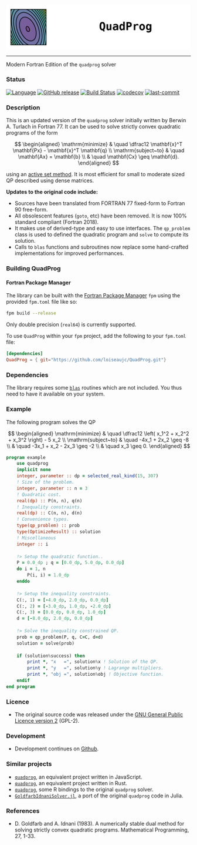 ![](img/quadprog_logo.png)

---
Modern Fortran Edition of the `quadprog` solver

### Status

[![Language](https://img.shields.io/badge/-Fortran-734f96?logo=fortran&logoColor=white)](https://github.com/topics/fortran)
[![GitHub release](https://img.shields.io/github/release/loiseaujc/quadprog.svg)](https://github.com/loiseaujc/quadprog/releases/latest)
[![Build Status](https://github.com/loiseaujc/quadprog/actions/workflows/ci.yml/badge.svg)](https://github.com/loiseaujc/quadprog/actions)
[![codecov](https://codecov.io/gh/loiseaujc/quadprog/branch/main/graph/badge.svg)](https://codecov.io/gh/loiseaujc/quadprog)
[![last-commit](https://img.shields.io/github/last-commit/loiseaujc/quadprog)](https://github.com/loiseaujc/quadprog/commits/main)

### Description

This is an updated version of the `quadprog` solver initially written by Berwin A. Turlach in Fortran 77. It can be used to solve strictly convex quadratic programs of the form

$$
\begin{aligned}
\mathrm{minimize}   &   \quad   \dfrac12 \mathbf{x}^T \mathbf{Px} - \mathbf{x}^T \mathbf{q} \\
\mathrm{subject~to} &   \quad   \mathbf{Ax} = \mathbf{b}    \\
                    &   \quad   \mathbf{Cx} \geq \mathbf{d}.
\end{aligned}
$$

using an [active set method](https://en.wikipedia.org/wiki/Active-set_method). It is most efficient for small to moderate sized QP described using dense matrices.

**Updates to the original code include:**
 - Sources have been translated from FORTRAN 77 fixed-form to Fortran 90 free-form.
 - All obsolescent features (`goto`, etc) have been removed. It is now 100% standard compliant (Fortran 2018).
 - It makes use of derived-type and easy to use interfaces. The `qp_problem` class is used to defined the quadratic program and `solve` to compute its solution.
 - Calls to `blas` functions and subroutines now replace some hand-crafted implementations for improved performances.


### Building QuadProg

#### Fortran Package Manager

The library can be built with the [Fortran Package Manager](https://github.com/fortran-lang/fpm) `fpm` using the provided `fpm.toml` file like so:

```bash
fpm build --release
```

Only double precision (`real64`) is currently supported.

To use `QuadProg` within your `fpm` project, add the following to your `fpm.toml` file:

```toml
[dependencies]
QuadProg = { git="https://github.com/loiseaujc/QuadProg.git"}
```

### Dependencies

The library requires some [`blas`](https://netlib.org/blas/) routines which are not included. You thus need to have it available on your system.

### Example

The following program solves the QP

$$
\begin{aligned}
\mathrm{minimize}   &   \quad   \dfrac12 \left( x_1^2 + x_2^2 + x_3^2 \right) - 5 x_2   \\
\mathrm{subject~to} &   \quad   -4x_1 + 2x_2 \geq -8    \\
                    &   \quad   -3x_1 + x_2 - 2x_3 \geq -2  \\
                    &   \quad   x_3 \geq 0.
\end{aligned}
$$

```fortran
program example
    use quadprog
    implicit none
    integer, parameter :: dp = selected_real_kind(15, 307)
    ! Size of the problem.
    integer, parameter :: n = 3
    ! Quadratic cost.
    real(dp) :: P(n, n), q(n)
    ! Inequality constraints.
    real(dp) :: C(n, n), d(n)
    ! Convenience types.
    type(qp_problem) :: prob
    type(OptimizeResult) :: solution
    ! Miscellaneous
    integer :: i

    !> Setup the quadratic function..
    P = 0.0_dp ; q = [0.0_dp, 5.0_dp, 0.0_dp]
    do i = 1, n
        P(i, i) = 1.0_dp
    enddo
    
    !> Setup the inequality constraints.
    C(:, 1) = [-4.0_dp, 2.0_dp, 0.0_dp]
    C(:, 2) = [-3.0_dp, 1.0_dp, -2.0_dp]
    C(:, 3) = [0.0_dp, 0.0_dp, 1.0_dp]
    d = [-8.0_dp, 2.0_dp, 0.0_dp]

    !> Solve the inequality constrained QP.
    prob = qp_problem(P, q, C=C, d=d)
    solution = solve(prob)

    if (solution%success) then
        print *, "x   =", solution%x ! Solution of the QP.
        print *, "y   =", solution%y ! Lagrange multipliers.
        print *, "obj =", solution%obj ! Objective function.
    endif
end program
```

### Licence

- The original source code was released under the [GNU General Public Licence version 2](https://www.gnu.org/licenses/old-licenses/gpl-2.0.en.html) (GPL-2).

### Development
 
- Development continues on [Github](https://github.com/loiseaujc/QuadProg).

### Similar projects

- [`quadprog`](https://github.com/albertosantini/quadprog), an equivalent project written in JavaScript.
- [`quadprog`](https://docs.rs/quadprog/latest/quadprog/), an equivalent project written in Rust.
- [`quadprog`](https://rdrr.io/cran/quadprog/), some R bindings to the original `quadprog` solver.
- [`GoldfarbIdnaniSolver.jl`](https://github.com/fabienlefloch/GoldfarbIdnaniSolver.jl), a port of the original `quadprog` code in Julia.

### References

- D. Goldfarb and A. Idnani (1983). A numerically stable dual method for solving strictly convex quadratic programs. Mathematical Programming, 27, 1-33.
